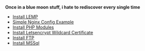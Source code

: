 **Once in a blue moon stuff, i hate to rediscover every single time**

* [Install LEMP](https://github.com/hozakar/kivir-zivir/blob/main/install_lemp.md)
* [Simple Nginx Config Example](https://github.com/hozakar/kivir-zivir/blob/main/nginx_config_simple.md)
* [Install PHP Modules](https://github.com/hozakar/kivir-zivir/blob/main/install_php_modules.md)
* [Install Letsencrypt Wildcard Certificate](https://github.com/hozakar/kivir-zivir/blob/main/install_letsencrypt_wildcard_certificate.md)
* [Install FTP](https://github.com/hozakar/kivir-zivir/blob/main/install_ftp.md)
* [Install MSSql]([https://github.com/hozakar/kivir-zivir/blob/main/install_ftp.md](https://github.com/hozakar/kivir-zivir/blob/main/install_mssql_server.md)https://github.com/hozakar/kivir-zivir/blob/main/install_mssql_server.md)
